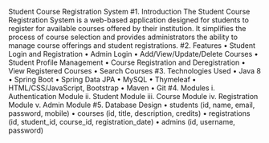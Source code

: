  
Student Course Registration System
#1. Introduction
The Student Course Registration System is a web-based application designed for students to register for available courses offered by their institution. It simplifies the process of course selection and provides administrators the ability to manage course offerings and student registrations.
#2. Features
• Student Login and Registration
• Admin Login
• Add/View/Update/Delete Courses
• Student Profile Management
• Course Registration and Deregistration
• View Registered Courses
• Search Courses
#3. Technologies Used
• Java 8
• Spring Boot
• Spring Data JPA
• MySQL
• Thymeleaf
• HTML/CSS/JavaScript, Bootstrap
• Maven
• Git
#4. Modules
i. Authentication Module
ii. Student Module
iii. Course Module
iv. Registration Module
v. Admin Module
#5. Database Design
• students (id, name, email, password, mobile)
• courses (id, title, description, credits)
• registrations (id, student_id, course_id, registration_date)
• admins (id, username, password)


